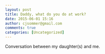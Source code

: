 ```yaml
---
layout: post
title: Daddy, what do you do at work?
date: 2015-06-01 15:16
author: cjsommer@gmail.com
comments: true
categories: [Uncategorized]
---
```

Conversation between my daughter(s) and me.
